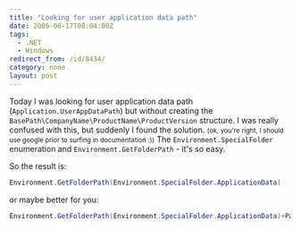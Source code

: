 ```yaml
---
title: "Looking for user application data path"
date: 2006-06-17T08:04:00Z
tags:
  - .NET
  - Windows
redirect_from: /id/8434/
category: none
layout: post
---
```

Today I was looking for user application data path (`Application.UserAppDataPath`) but without creating the `BasePath\CompanyName\ProductName\ProductVersion` structure. I was really confused with this, but suddenly I found the solution. <small>(ok, you're right, I should use google prior to surfing in documentation :))</small> The `Environment.SpecialFolder` enumeration and `Environment.GetFolderPath` - it's so easy.

So the result is: 

```csharp
Environment.GetFolderPath(Environment.SpecialFolder.ApplicationData)
```

or maybe better for you:

```csharp
Environment.GetFolderPath(Environment.SpecialFolder.ApplicationData)+Path.DirectorySeparatorChar
```
